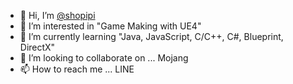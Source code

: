 - 👋 Hi, I’m [@shopipi](https://github.com/shopipi)
- 👀 I’m interested in "Game Making with UE4"
- 🌱 I’m currently learning "Java, JavaScript, C/C++, C#, Blueprint, DirectX"
- 💞️ I’m looking to collaborate on ... Mojang
- 📫 How to reach me ... LINE

<!---
shopipi/shopipi is a ✨ special ✨ repository because its `README.md` (this file) appears on your GitHub profile.
You can click the Preview link to take a look at your changes.
--->
